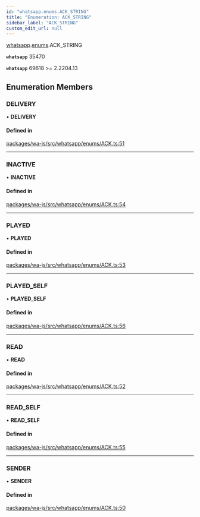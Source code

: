 ```yaml
---
id: "whatsapp.enums.ACK_STRING"
title: "Enumeration: ACK_STRING"
sidebar_label: "ACK_STRING"
custom_edit_url: null
---
```


[whatsapp](../namespaces/whatsapp.md).[enums](../namespaces/whatsapp.enums.md).ACK_STRING

**`whatsapp`** 35470

**`whatsapp`** 69618 >= 2.2204.13

## Enumeration Members

### DELIVERY

• **DELIVERY**

#### Defined in

[packages/wa-js/src/whatsapp/enums/ACK.ts:51](https://github.com/wppconnect-team/wa-js/blob/main/src/whatsapp/enums/ACK.ts#L51)

___

### INACTIVE

• **INACTIVE**

#### Defined in

[packages/wa-js/src/whatsapp/enums/ACK.ts:54](https://github.com/wppconnect-team/wa-js/blob/main/src/whatsapp/enums/ACK.ts#L54)

___

### PLAYED

• **PLAYED**

#### Defined in

[packages/wa-js/src/whatsapp/enums/ACK.ts:53](https://github.com/wppconnect-team/wa-js/blob/main/src/whatsapp/enums/ACK.ts#L53)

___

### PLAYED\_SELF

• **PLAYED\_SELF**

#### Defined in

[packages/wa-js/src/whatsapp/enums/ACK.ts:56](https://github.com/wppconnect-team/wa-js/blob/main/src/whatsapp/enums/ACK.ts#L56)

___

### READ

• **READ**

#### Defined in

[packages/wa-js/src/whatsapp/enums/ACK.ts:52](https://github.com/wppconnect-team/wa-js/blob/main/src/whatsapp/enums/ACK.ts#L52)

___

### READ\_SELF

• **READ\_SELF**

#### Defined in

[packages/wa-js/src/whatsapp/enums/ACK.ts:55](https://github.com/wppconnect-team/wa-js/blob/main/src/whatsapp/enums/ACK.ts#L55)

___

### SENDER

• **SENDER**

#### Defined in

[packages/wa-js/src/whatsapp/enums/ACK.ts:50](https://github.com/wppconnect-team/wa-js/blob/main/src/whatsapp/enums/ACK.ts#L50)
